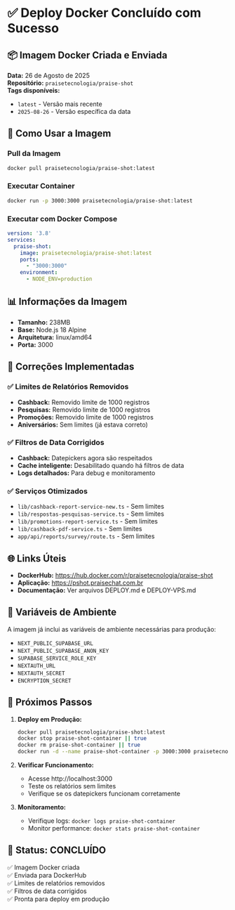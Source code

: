 # ✅ Deploy Docker Concluído com Sucesso

## 📦 Imagem Docker Criada e Enviada

**Data:** 26 de Agosto de 2025  
**Repositório:** `praisetecnologia/praise-shot`  
**Tags disponíveis:**
- `latest` - Versão mais recente
- `2025-08-26` - Versão específica da data

## 🚀 Como Usar a Imagem

### Pull da Imagem
```bash
docker pull praisetecnologia/praise-shot:latest
```

### Executar Container
```bash
docker run -p 3000:3000 praisetecnologia/praise-shot:latest
```

### Executar com Docker Compose
```yaml
version: '3.8'
services:
  praise-shot:
    image: praisetecnologia/praise-shot:latest
    ports:
      - "3000:3000"
    environment:
      - NODE_ENV=production
```

## 📊 Informações da Imagem

- **Tamanho:** 238MB
- **Base:** Node.js 18 Alpine
- **Arquitetura:** linux/amd64
- **Porta:** 3000

## 🔧 Correções Implementadas

### ✅ Limites de Relatórios Removidos
- **Cashback:** Removido limite de 1000 registros
- **Pesquisas:** Removido limite de 1000 registros  
- **Promoções:** Removido limite de 1000 registros
- **Aniversários:** Sem limites (já estava correto)

### ✅ Filtros de Data Corrigidos
- **Cashback:** Datepickers agora são respeitados
- **Cache inteligente:** Desabilitado quando há filtros de data
- **Logs detalhados:** Para debug e monitoramento

### ✅ Serviços Otimizados
- `lib/cashback-report-service-new.ts` - Sem limites
- `lib/respostas-pesquisas-service.ts` - Sem limites
- `lib/promotions-report-service.ts` - Sem limites
- `lib/cashback-pdf-service.ts` - Sem limites
- `app/api/reports/survey/route.ts` - Sem limites

## 🌐 Links Úteis

- **DockerHub:** https://hub.docker.com/r/praisetecnologia/praise-shot
- **Aplicação:** https://pshot.praisechat.com.br
- **Documentação:** Ver arquivos DEPLOY.md e DEPLOY-VPS.md

## 🔐 Variáveis de Ambiente

A imagem já inclui as variáveis de ambiente necessárias para produção:
- `NEXT_PUBLIC_SUPABASE_URL`
- `NEXT_PUBLIC_SUPABASE_ANON_KEY`
- `SUPABASE_SERVICE_ROLE_KEY`
- `NEXTAUTH_URL`
- `NEXTAUTH_SECRET`
- `ENCRYPTION_SECRET`

## 📝 Próximos Passos

1. **Deploy em Produção:**
   ```bash
   docker pull praisetecnologia/praise-shot:latest
   docker stop praise-shot-container || true
   docker rm praise-shot-container || true
   docker run -d --name praise-shot-container -p 3000:3000 praisetecnologia/praise-shot:latest
   ```

2. **Verificar Funcionamento:**
   - Acesse http://localhost:3000
   - Teste os relatórios sem limites
   - Verifique se os datepickers funcionam corretamente

3. **Monitoramento:**
   - Verifique logs: `docker logs praise-shot-container`
   - Monitor performance: `docker stats praise-shot-container`

## 🎉 Status: CONCLUÍDO

✅ Imagem Docker criada  
✅ Enviada para DockerHub  
✅ Limites de relatórios removidos  
✅ Filtros de data corrigidos  
✅ Pronta para deploy em produção